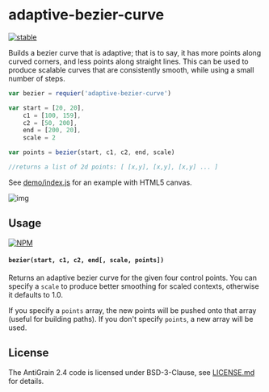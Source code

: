 # adaptive-bezier-curve

[![stable](http://badges.github.io/stability-badges/dist/stable.svg)](http://github.com/badges/stability-badges)

Builds a bezier curve that is adaptive; that is to say, it has more points along curved corners, and less points along straight lines. This can be used to produce scalable curves that are consistently smooth, while using a small number of steps.

```js
var bezier = requier('adaptive-bezier-curve')

var start = [20, 20],
    c1 = [100, 159],
    c2 = [50, 200],
    end = [200, 20],
    scale = 2

var points = bezier(start, c1, c2, end, scale)

//returns a list of 2d points: [ [x,y], [x,y], [x,y] ... ]
```

See [demo/index.js](demo/index.js) for an example with HTML5 canvas.

![img](http://i.imgur.com/iEQCFY3.png)

## Usage

[![NPM](https://nodei.co/npm/adaptive-bezier-curve.png)](https://nodei.co/npm/adaptive-bezier-curve/)

#### `bezier(start, c1, c2, end[, scale, points])`

Returns an adaptive bezier curve for the given four control points. You can specify a `scale` to produce better smoothing for scaled contexts, otherwise it defaults to 1.0.

If you specify a `points` array, the new points will be pushed onto that array (useful for building paths). If you don't specify `points`, a new array will be used.

## License

The AntiGrain 2.4 code is licensed under BSD-3-Clause, see [LICENSE.md](http://github.com/mattdesl/adaptive-bezier-curve/blob/master/LICENSE.md) for details.
